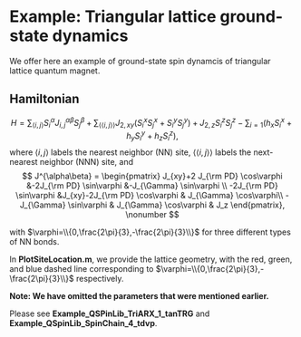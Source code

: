 # Example\: Triangular lattice ground-state dynamics
We offer here an example of ground-state spin dynamcis of triangular lattice quantum magnet.

## Hamiltonian ##
$$H=\sum_{\langle i,j \rangle} S_i^\alpha J_{i,j}^{\alpha \beta} S_j^\beta + \sum_{\langle \langle i,j \rangle \rangle } J_{2,xy} (S_i^x S_j^x + S_i^y S_j^y) + J_{2,z}S_i^z S_j^z - \sum_{i=1} (h_x S_i^x + h_y S_i^y + h_z S_i^z),$$
where $\langle i,j \rangle$ labels the nearest neighbor (NN) site, $\langle \langle i,j \rangle \rangle$ labels the next-nearest neighbor (NNN) site, and \
$$
J^{\alpha\beta} = 
\begin{pmatrix}
J_{xy}+2 J_{\rm PD} \cos\varphi
&-2J_{\rm PD} \sin\varphi
&-J_{\Gamma} \sin\varphi \\
-2J_{\rm PD} \sin\varphi
&J_{xy}-2J_{\rm PD} \cos\varphi
& J_{\Gamma} \cos\varphi\\
-J_{\Gamma} \sin\varphi
& J_{\Gamma} \cos\varphi
& J_z
\end{pmatrix}, \nonumber
$$

with $\varphi=\\{0,\frac{2\pi}{3},-\frac{2\pi}{3}\\}$ for three different types of NN bonds.

In **PlotSiteLocation.m**, we provide the lattice geometry, with the red, green, and blue dashed line corresponding to $\varphi=\\{0,\frac{2\pi}{3},-\frac{2\pi}{3}\\}$ respectively.


**Note: We have omitted the parameters that were mentioned earlier.**

Please see **Example_QSPinLib_TriARX_1_tanTRG** and **Example_QSpinLib_SpinChain_4_tdvp**.
